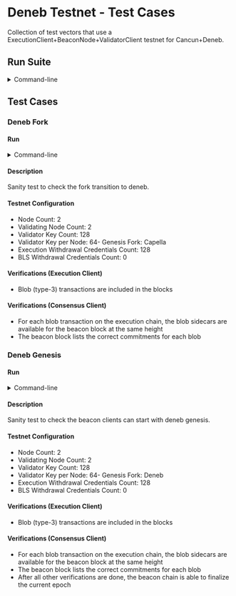 # Deneb Testnet - Test Cases

Collection of test vectors that use a ExecutionClient+BeaconNode+ValidatorClient testnet for Cancun+Deneb.

## Run Suite

<details>
<summary>Command-line</summary>

```bash
./hive --client <CLIENTS> --sim eth2/dencun --sim.limit "eth2-deneb-testnet/"
```

</details>

## Test Cases

### Deneb Fork

#### Run

<details>
<summary>Command-line</summary>

```bash
./hive --client <CLIENTS> --sim eth2/dencun --sim.limit "eth2-deneb-testnet/test-deneb-fork-"
```

</details>

#### Description

Sanity test to check the fork transition to deneb.

#### Testnet Configuration


- Node Count: 2
- Validating Node Count: 2
- Validator Key Count: 128
- Validator Key per Node: 64- Genesis Fork: Capella
- Execution Withdrawal Credentials Count: 128
- BLS Withdrawal Credentials Count: 0

#### Verifications (Execution Client)


- Blob (type-3) transactions are included in the blocks

#### Verifications (Consensus Client)


- For each blob transaction on the execution chain, the blob sidecars are available for the beacon block at the same height
- The beacon block lists the correct commitments for each blob

### Deneb Genesis

#### Run

<details>
<summary>Command-line</summary>

```bash
./hive --client <CLIENTS> --sim eth2/dencun --sim.limit "eth2-deneb-testnet/test-deneb-genesis-"
```

</details>

#### Description


Sanity test to check the beacon clients can start with deneb genesis.


#### Testnet Configuration


- Node Count: 2
- Validating Node Count: 2
- Validator Key Count: 128
- Validator Key per Node: 64- Genesis Fork: Deneb
- Execution Withdrawal Credentials Count: 128
- BLS Withdrawal Credentials Count: 0

#### Verifications (Execution Client)


- Blob (type-3) transactions are included in the blocks

#### Verifications (Consensus Client)


- For each blob transaction on the execution chain, the blob sidecars are available for the beacon block at the same height
- The beacon block lists the correct commitments for each blob
- After all other verifications are done, the beacon chain is able to finalize the current epoch

